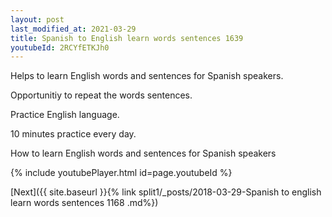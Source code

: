 ```yaml
---
layout: post
last_modified_at: 2021-03-29
title: Spanish to English learn words sentences 1639 
youtubeId: 2RCYfETKJh0
---
```

 
 
Helps to learn English words and sentences for Spanish speakers.

Opportunitiy to repeat the words sentences. 

Practice English language. 
 
10 minutes practice every day. 
 
How to learn English words and sentences for Spanish speakers 
 
{% include youtubePlayer.html id=page.youtubeId %}
 
 
[Next]({{ site.baseurl }}{% link  split1/_posts/2018-03-29-Spanish to english learn words sentences 1168 .md%})
 
